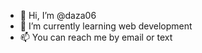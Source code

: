 - 👋 Hi, I’m @daza06
- 🌱 I’m currently learning web development
- 📫 You can reach me by email or text

<!---
daza06/daza06 is a ✨ special ✨ repository because its `README.md` (this file) appears on your GitHub profile.
You can click the Preview link to take a look at your changes.
--->
